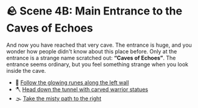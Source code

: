 # 🪨 Scene 4B: Main Entrance to the Caves of Echoes
And now you have reached that very cave. The entrance is huge, and you wonder how people didn't know about this place before. Only at the entrance is a strange name scratched out: **“Caves of Echoes”**. The entrance seems ordinary, but you feel something strange when you look inside the cave.

- 🔮 [Follow the glowing runes along the left wall](./F-scene6a.md)  
- 🪓 [Head down the tunnel with carved warrior statues](./F-scene6b.md)  
- 🌫️ [Take the misty path to the right](./F-6END.md) 